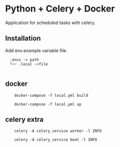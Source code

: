 # Python + Celery + Docker

Application for scheduled tasks with celery.

## Installation

Add env.example variable file.

```
  .envs -> path
  └── .local ->file
     
```

## docker 

```
    docker-compose -f local.yml build

    docker-compose -f local.yml up

```

## celery extra

```
    celery -A celery_service worker -l INFO

    celery -A celery_service beat -l INFO

```